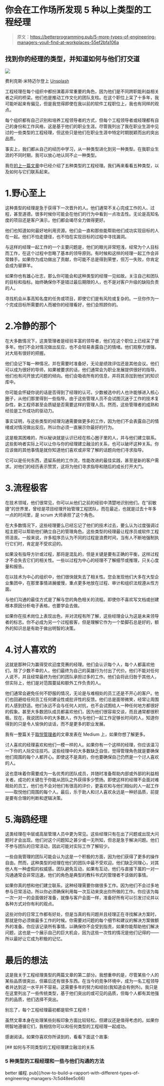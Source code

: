 # 你会在工作场所发现 5 种以上类型的工程经理

> 原文：<https://betterprogramming.pub/5-more-types-of-engineering-managers-youll-find-at-workplaces-55ef2bfa106a>

## 找到你的经理的类型，并知道如何与他们打交道

![](img/a6fcdc1ecc74d1194b24be4e4415f913.png)

费利克斯·米特迈尔登上 [Unsplash](https://unsplash.com/s/photos/king?utm_source=unsplash&utm_medium=referral&utm_content=creditCopyText)

工程经理在每个组织中都扮演着非常重要的角色，因为他们是不同跨职能利益相关者之间的桥梁。他们也是推动工作文化的团队支柱。在这个职位上呆了十多年，我可能听起来有偏见，但是我觉得即使在我以前的软件工程职位上，我也有同样的观点。

每个组织都有自己识别和培养工程领导者的方式，但每个工程领导者或经理都有自己的身份和工作风格，这是基于他们的职业生涯。尽管我列出了我在职业生涯中见过的一些类型的工程经理，但这些只是他们在职业生涯中特定时期脱颖而出的突出品质。

事实上，我们都从自己的经历中学习，从一种类型进化到另一种类型。在我职业生涯的不同时期，我可以放心地认同不止一种类型。

我在[的上一篇文章](https://medium.com/r?url=https%3A%2F%2Fbetterprogramming.pub%2Fhow-to-build-a-rapport-with-different-types-of-engineering-managers-7c5d48ee5c66)中已经介绍了五种类型的工程经理。我们再来看看五种类型，以及如何与它们联系起来。

# 1.野心至上

这种类型的经理是急于获得下一次晋升的人。他们通常不关心完成工作的人、过程，甚至道德。很多时候你可能会在他们的行为中看到一点攻击性。无论是高知名度的项目还是客户演示，他们都会竭尽全力做得更好。

他们也知道如何最好地利用资源。他们会一直和那些能帮助他们成功实现目标的人在一起。他们不怕走捷径，也不怕在实现目标的过程中寻找漏洞。

与这样的经理一起工作的一个主要问题是，他们的眼光非常短浅，经常为个人目标而工作，在这个过程中忽略了基本的领导原则。有时候和这样的经理一起工作会非常棘手。如果你为成功做出了贡献，你可能不总是得到荣誉，但万一失败，你肯定会成为替罪羊。

如果你也有雄心壮志，那么你可能会和这种类型的经理一见如故。关注自己和团队的目标和指标。始终确保你不是错过最后期限的人，也不是对客户升级的缺陷负责的人。

寻找机会从事高知名度的任务或项目，即使它们是有风险或复杂的。一旦你作为一个完成目标所需要的人而被你的经理看好，他们会照顾你的。

# 2.冷静的那个

在大多数情况下，这类管理者是经验丰富的领导者，他们在这个职位上已经呆了很多年。他们不会对情况做出反应，也不会轻易表露自己的情绪。他们观察力很强，对大局有很好的把握。

他们会记下每一种情况，并在需要时准备好，无论是绩效评估还是其他会议。他们可以成为很好的导师，如果被要求的话，他们通常会为职业发展提供很好的指导。他们也有问开放式问题的倾向。他们会吸收所有的信息，并将其添加到他们的知识库中。

你可能会怀疑你说的话是否得到了经理的认可。少数被选中的人也许能够进入核心圈子，从他们那里得到一些指导。由于这些管理人员不会试图沉迷于工作的技术复杂性，新工程师甚至会质疑是否需要这样的管理人员。然而，这些管理者的成熟和经验是工作成功的驱动力。

事实证明，与这些类型的经理沟通需要做更多的工作，因为他们不会表露自己的情绪或对情况做出反应。所以你必须一直展示你最好的行为。

这是极其困难的，所以秘诀就是认识已经在核心圈子里的人，并与他们建立联系。这些影响者实际上可以让你与你的经理建立融洽的关系，也可以破坏这种关系。你应该做的其他事情是就你知道他们喜欢或非常了解的话题向他们寻求指导。

它可以是任何东西，遗留系统的工作流，性能改进的最佳实践，甚至是新的客户需求。对他们的经历表示赞赏，这将为他们寻求指导和随后的成长打开大门。

# 3.流程极客

在技术领域，他们很常见，你可以从他们之前的经验中清楚地识别他们。在“前敏捷”的世界里，曾经是项目经理开始管理工程团队，而在最近，也就是过去十年多一点的时间里，是 scrum 大师承担了这个角色。

在大多数情况下，这些经理要么已经忘记了他们的技术过去，要么认为过度强调过程主题可以帮助他们确立自己的管理角色。这些类型的经理最让程序员或软件工程师沮丧。一般来说，许多程序员认为不同的过程是浪费时间，当有人不断地强制执行它们时，肯定是不受欢迎的。

如果没有指导方针或过程，那将是混乱的，但是关键是要有正确的平衡，这样过程才不会失去它们的相关性。一些以过程为中心的经理不了解细节或推理，只关心度量和报告。

在以技术为中心的组织中，他们很快就失去了相关性。您会发现他们大多在大型企业集团中，在那里事情进展缓慢，重点更多地放在过程、审计和组织法规遵从性方面。

与他们沟通的最佳方式是了解与您的角色相关的流程。即使你不喜欢写文档或创建根本原因分析电子表格，也要学会去做。

如果你在技术岗位上表现出色，并对流程有所了解，这些经理会认为这是未来领导者的标志。你不必成为另一个过程极客，但是理解它作为一个垫脚石总是好的，额外的知识总是有助于做出明智的决策。

# 4.讨人喜欢的

这就是那种只为赢得受欢迎度竞赛的经理。他们会认识每个人，每个人都喜欢他们，除了少数不幸的人，他们最终为自己的英雄行为付出了代价。他们不能对任何人说不，并且经常最终为他们的团队承担过多的工作。他们会将此归咎于其他人，但实际上，他们是对范围蔓延和额外工作负责的人。

他们通常会避免任何不舒服的情况，无论是与难相处的员工还是不开心的客户。他们也回避给任何员工任何建设性或批评性的反馈。他们总是面带微笑，经常让周围的人感到舒适。他们永远不会与任何人对抗，也不会试图给人一种任何地方都很好的假象。甚至大多数团队成员都喜欢他们，因为他们很容易交谈，而且通常都很积极。现在，我说团队中的大多数人，作为与他们一起工作足够长时间的人，知道你得到的只是令人愉快的谈话，而不是更多的职业发展。

我有一整篇关于[取悦管理者](https://medium.datadriveninvestor.com/people-pleaser-manager-blessing-or-curse-8acddcb33d58)的文章发表在 Medium 上，如果你想了解更多。

讨人喜欢的经理喜欢和他们一模一样的人。如果你有一个这样的经理，你应该温习一下你的人际交往技巧。这些经理中的大多数缺乏自信，觉得管理角色就是要确保他们周围的每个人都开心。即使这不是真的，你也要确保自己仍然是一个讨人喜欢的人。

这也意味着你需要成为一名优秀的团队成员，并随时准备帮助内部或外部的利益相关者。成功的关键在于你能从团队之外获得多少赞扬。即使这样的经理不会面对难相处的员工，他们也不会对他们有很高的评价，更喜欢和与他们相似的人一起工作——取悦他们周围的每个人。最后，乐于助人和讨人喜欢永远是一种好品质，前提是要有合理的判断和逻辑决策。

# 5.海鸥经理

这类经理在中层或高层管理人员中更为常见。这些经理只有在出了问题或出现大问题时才会出现。他们对这个问题知之甚少或一无所知，但总是急于解决问题。他们不参与团队的日常活动，因此可能对实际工作了解较少。

一些自我管理的团队可能会认为这是一个积极的方面，因为他们获得了更多的操作自由。然而，这种类型的经理在他们的团队中最不受欢迎。他们缺乏同理心，对其他人有一种虚假的权威感。团队避免互动，如果有互动，他们与直接下属的一对一沟通通常会非常迅速。他们的角色是典型的教科书式的管理者不该做的事情。

如果你真的想和他们建立联系，这种经理需要你做很多工作。因为他们不会过多地参与日常活动，所以你必须确保利用每一次互动来突出你所做的工作。你应该为每一次一对一的会面做好准备，就像与客户会面一样，准备好所有可以引发讨论并以各种方式对你有利的观点。

这些对你的日常工作都有好处，但是当真的有问题并且经理正在寻找解决方案时，那就是你必须做最多工作的时候。你需要对问题的每个细节和建议的解决方案做额外的准备。你应该记录所有事情，以确保你不会受到指责，如果你能帮助他们解决问题，这也是一个展示自己的巨大机会，因为这些一次性的情况是他们记得的——所以最好让它成为积极的记忆。

# 最后的想法

这是我关于工程经理类型的两篇文章的第二部分。我想重申的是，尽管某些个人的某些品质很突出，但幕后还有很多东西。在当今的竞争环境中，成为一名工程领导者并达到这一水平并不容易。这需要多年的努力和经验(我知道会有例外)。我只是在这里列出了一些传统类型，基于他们突出的或可见的品质，但每个人都有其他强烈的品质，他们选择不突出。

别忘了，每个工程经理最初都是软件工程师！

虽然文章本身在处理某些刻板印象方面比较轻松，但建议还是值得考虑的。如果你明智地遵循它们，我相信你可以和任何类型的工程经理一起成功。

感谢阅读。如果你喜欢你所读到的，看看下面这个故事:

[](/how-to-build-a-rapport-with-different-types-of-engineering-managers-7c5d48ee5c66) [## 如何与不同类型的工程经理建立融洽的关系

### 5 种类型的工程经理和一些与他们沟通的方法

better 编程. pub](/how-to-build-a-rapport-with-different-types-of-engineering-managers-7c5d48ee5c66)